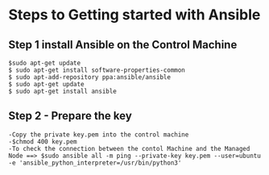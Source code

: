 # Steps to Getting started with Ansible 
## Step 1  install Ansible on the Control Machine
	
	$sudo apt-get update
	$ sudo apt-get install software-properties-common
	$ sudo apt-add-repository ppa:ansible/ansible
	$ sudo apt-get update
	$ sudo apt-get install ansible
	

## Step 2 - Prepare the key
	-Copy the private key.pem into the control machine 
	-$chmod 400 key.pem
	-To check the connection between the contol Machine and the Managed Node ==> $sudo ansible all -m ping --private-key key.pem --user=ubuntu -e 'ansible_python_interpreter=/usr/bin/python3'
	
